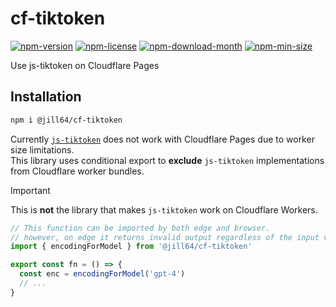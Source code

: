 <!----- BEGIN GHOST DOCS HEADER ----->

# cf-tiktoken

[![npm-version](https://img.shields.io/npm/v/@jill64/cf-tiktoken)](https://npmjs.com/package/@jill64/cf-tiktoken) [![npm-license](https://img.shields.io/npm/l/@jill64/cf-tiktoken)](https://npmjs.com/package/@jill64/cf-tiktoken) [![npm-download-month](https://img.shields.io/npm/dm/@jill64/cf-tiktoken)](https://npmjs.com/package/@jill64/cf-tiktoken) [![npm-min-size](https://img.shields.io/bundlephobia/min/@jill64/cf-tiktoken)](https://npmjs.com/package/@jill64/cf-tiktoken)

Use js-tiktoken on Cloudflare Pages

## Installation

```sh
npm i @jill64/cf-tiktoken
```

<!----- END GHOST DOCS HEADER ----->

Currently [`js-tiktoken`](https://github.com/dqbd/tiktoken/tree/main/js) does not work with Cloudflare Pages due to worker size limitations.  
This library uses conditional export to **exclude** `js-tiktoken` implementations from Cloudflare worker bundles.

> [!IMPORTANT]
> This is **not** the library that makes `js-tiktoken` work on Cloudflare Workers.

```js
// This function can be imported by both edge and browser.
// however, on edge it returns invalid output regardless of the input value.
import { encodingForModel } from '@jill64/cf-tiktoken'

export const fn = () => {
  const enc = encodingForModel('gpt-4')
  // ...
}
```
